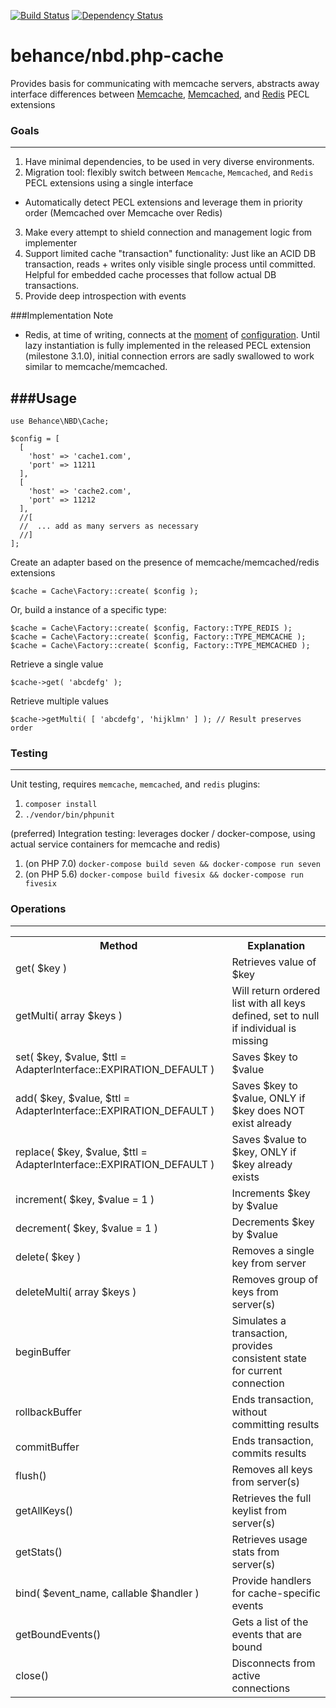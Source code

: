[![Build Status](https://travis-ci.org/behance/nbd.php-cache.svg?branch=master)](https://travis-ci.org/behance/nbd.php-cache)
[![Dependency Status](https://www.versioneye.com/user/projects/55302e6210e71490660008fd/badge.svg?style=flat)](https://www.versioneye.com/user/projects/55302e6210e71490660008fd)

# behance/nbd.php-cache
Provides basis for communicating with memcache servers, abstracts away interface differences
between [Memcache](https://pecl.php.net/package/memcached), [Memcached](https://pecl.php.net/package/memcached), and [Redis](https://pecl.php.net/package/redis) PECL extensions

### Goals
---

1. Have minimal dependencies, to be used in very diverse environments.
2. Migration tool: flexibly switch between `Memcache`, `Memcached`, and `Redis` PECL extensions using a single interface
  - Automatically detect PECL extensions and leverage them in priority order (Memcached over Memcache over Redis)
3. Make every attempt to shield connection and management logic from implementer
4. Support limited cache "transaction" functionality: Just like an ACID DB transaction, reads + writes only visible single process until committed. Helpful for embedded cache processes that follow actual DB transactions.
5. Provide deep introspection with events


###Implementation Note

- Redis, at time of writing, connects at the [moment](https://github.com/phpredis/phpredis/issues/934) of [configuration](https://github.com/phpredis/phpredis/issues/504). Until lazy instantiation is fully implemented in the released PECL extension (milestone 3.1.0), initial connection errors are sadly swallowed to work similar to memcache/memcached.

###Usage
---

```
use Behance\NBD\Cache;

$config = [
  [
    'host' => 'cache1.com',
    'port' => 11211
  ],
  [
    'host' => 'cache2.com',
    'port' => 11212
  ],
  //[
  //  ... add as many servers as necessary
  //]
];
```

Create an adapter based on the presence of memcache/memcached/redis extensions

```
$cache = Cache\Factory::create( $config );
```

Or, build a instance of a specific type:

```
$cache = Cache\Factory::create( $config, Factory::TYPE_REDIS );
$cache = Cache\Factory::create( $config, Factory::TYPE_MEMCACHE );
$cache = Cache\Factory::create( $config, Factory::TYPE_MEMCACHED );
```

Retrieve a single value

```
$cache->get( 'abcdefg' );
```

Retrieve multiple values

```
$cache->getMulti( [ 'abcdefg', 'hijklmn' ] ); // Result preserves order
```

### Testing
---
Unit testing, requires `memcache`, `memcached`, and `redis` plugins:
1. `composer install`
2. `./vendor/bin/phpunit`

(preferred) Integration testing: leverages docker / docker-compose, using actual service containers for memcache and redis)
1. (on PHP 7.0) `docker-compose build seven && docker-compose run seven`
2. (on PHP 5.6) `docker-compose build fivesix && docker-compose run fivesix`

### Operations
---

<table>
<tr><th>Method</th><th>Explanation</th></tr>
<tr><td>get( $key )</td><td>Retrieves value of $key</td></tr>
<tr><td>getMulti( array $keys )</td><td>Will return ordered list with all keys defined, set to null if individual is missing</td></tr>
<tr><td>set( $key, $value, $ttl = AdapterInterface::EXPIRATION_DEFAULT )</td><td>Saves $key to $value</td></tr>
<tr><td>add( $key, $value, $ttl = AdapterInterface::EXPIRATION_DEFAULT )</td><td>Saves $key to $value, ONLY if $key does NOT exist already</td></tr>
<tr><td>replace( $key, $value, $ttl = AdapterInterface::EXPIRATION_DEFAULT )</td><td>Saves $value to $key, ONLY if $key already exists</td></tr>
<tr><td>increment( $key, $value = 1 )</td><td>Increments $key by $value</td></tr>
<tr><td>decrement( $key, $value = 1 )</td><td>Decrements $key by $value</td></tr>
<tr><td>delete( $key )</td><td>Removes a single key from server</td></tr>
<tr><td>deleteMulti( array $keys )</td><td>Removes group of keys from server(s)</td></tr>

<tr><td>beginBuffer</td><td>Simulates a transaction, provides consistent state for current connection</td></tr>
<tr><td>rollbackBuffer</td><td>Ends transaction, without committing results</td></tr>
<tr><td>commitBuffer</td><td>Ends transaction, commits results</td></tr>

<tr><td>flush()</td><td>Removes all keys from server(s)</td></tr>
<tr><td>getAllKeys()</td><td>Retrieves the full keylist from server(s)</td></tr>
<tr><td>getStats()</td><td>Retrieves usage stats from server(s)</td></tr>
<tr><td>bind( $event_name, callable $handler )</td><td>Provide handlers for cache-specific events</td></tr>
<tr><td>getBoundEvents()</td><td>Gets a list of the events that are bound</td></tr>
<tr><td>close()</td><td>Disconnects from active connections</td></tr>
</table>
